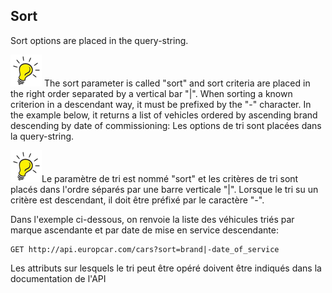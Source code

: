 ## Sort
Sort options are placed in the query-string. 

![Tip](lightbulb1.png) The sort parameter is called "sort" and sort criteria are placed in the right order separated by a vertical bar "|". When sorting a known criterion in a descendant way, it must be prefixed by the "-" character. In the example below, it returns a list of vehicles ordered by ascending brand descending by date of commissioning:
Les options de tri sont placées dans la query-string. 

![Tip](lightbulb1.png)Le paramètre de tri est nommé "sort" et les critères de tri sont placés dans l'ordre séparés par une barre verticale "|". Lorsque le tri su un critère est descendant, il doit être  préfixé par le caractère "-".

Dans l'exemple ci-dessous, on renvoie la liste des véhicules triés par marque ascendante et par date de mise en service descendante:

```
GET http://api.europcar.com/cars?sort=brand|-date_of_service
```
Les attributs sur lesquels le tri peut être opéré doivent être indiqués dans la documentation de l'API
